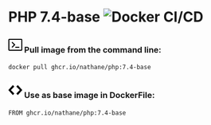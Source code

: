 # PHP 7.4-base ![Docker CI/CD](https://github.com/nathane/php/workflows/Docker%20CI/CD/badge.svg?branch=7.4-base)

### ![Terminal](icons/terminal.svg) Pull image from the command line:

```
docker pull ghcr.io/nathane/php:7.4-base
```

### ![Code](icons/code.svg) Use as base image in DockerFile:

```
FROM ghcr.io/nathane/php:7.4-base
```
